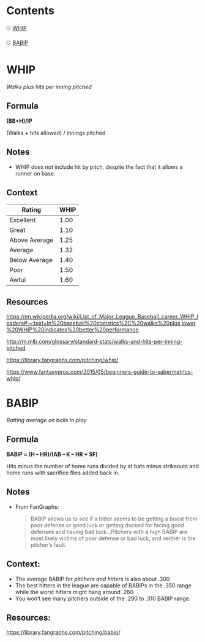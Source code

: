 # Contents
⚾ [WHIP](#whip)

⚾ [BABIP](#babip)


# WHIP
_Walks plus hits per inning pitched_

## Formula
**(BB+H)/IP**

(Walks + hits allowed) / innings pitched

## Notes
* WHIP does not include hit by pitch, despite the fact that it allows a runner on base.

## Context

| Rating        | WHIP |
| ------------- | ---- |
| Excellent     | 1.00 |
| Great         | 1.10 |
| Above Average | 1.25 |
| Average       | 1.32 |
| Below Average | 1.40 |
| Poor          | 1.50 |
| Awful         | 1.60 |

## Resources
https://en.wikipedia.org/wiki/List_of_Major_League_Baseball_career_WHIP_leaders#:~:text=In%20baseball%20statistics%2C%20walks%20plus,lower%20WHIP%20indicates%20better%20performance.

http://m.mlb.com/glossary/standard-stats/walks-and-hits-per-inning-pitched

https://library.fangraphs.com/pitching/whip/

https://www.fantasypros.com/2015/05/beginners-guide-to-sabermetrics-whip/

# BABIP
_Batting average on balls In play_

## Formula
**BABIP = (H – HR)/(AB – K – HR + SF)**

Hits minus the number of home runs divided by at bats minus strikeouts and home runs with sacrifice flies added back in.

## Notes

* From FanGraphs:
  > BABIP allows us to see if a hitter seems to be getting a boost from poor defense or good luck or getting docked for facing good defenses and having bad luck...Pitchers with a high BABIP are most likely victims of poor defense or bad luck, and neither is the pitcher’s fault.

## Context:

* The average BABIP for _pitchers and hitters_ is also about .300
* The best hitters in the league are capable of BABIPs in the .350 range while the worst hitters might hang around .260
* You won’t see many pitchers outside of the .290 to .310 BABIP range.

## Resources:

https://library.fangraphs.com/pitching/babip/
